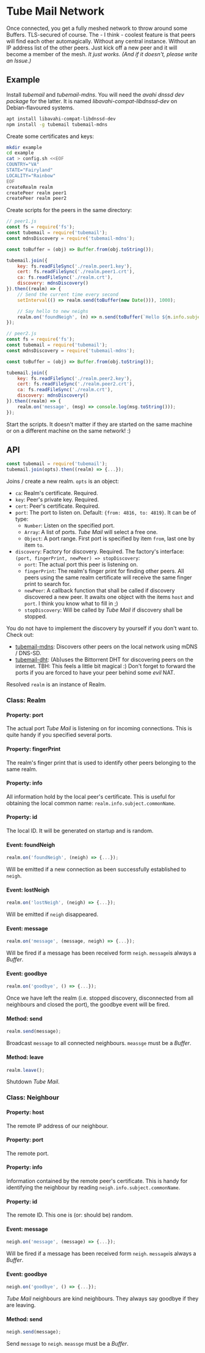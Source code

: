 # Tube Mail Network

Once connected, you get a fully meshed network to throw around some Buffers. TLS-secured of course. The - I think - coolest feature is that peers will find each other automagically. Without any central instance. Without an IP address list of the other peers. Just kick off a new peer and it will become a member of the mesh. *It just works. (And if it doesn't, please write an Issue.)*


## Example

Install *tubemail* and *tubemail-mdns*. You will need the *avahi dnssd dev package* for the latter. It is named *libavahi-compat-libdnssd-dev* on Debian-flavoured systems.

```sh
apt install libavahi-compat-libdnssd-dev
npm install -g tubemail tubemail-mdns
```

Create some certificates and keys:

```sh
mkdir example
cd example
cat > config.sh <<EOF
COUNTRY="VA"
STATE="Fairyland"
LOCALITY="Rainbow"
EOF
createRealm realm
createPeer realm peer1
createPeer realm peer2
```

Create scripts for the peers in the same directory:

```js
// peer1.js
const fs = require('fs');
const tubemail = require('tubemail');
const mdnsDiscovery = require('tubemail-mdns');

const toBuffer = (obj) => Buffer.from(obj.toString());

tubemail.join({
	key: fs.readFileSync('./realm.peer1.key'),
	cert: fs.readFileSync('./realm.peer1.crt'),
	ca: fs.readFileSync('./realm.crt'),
	discovery: mdnsDiscovery()
}).then((realm) => {
	// Send the current time every second
	setInterval(() => realm.send(toBuffer(new Date())), 1000);

	// Say hello to new neighs
	realm.on('foundNeigh', (n) => n.send(toBuffer(`Hello ${n.info.subject.commonName}!`)));
});
```

```js
// peer2.js
const fs = require('fs');
const tubemail = require('tubemail');
const mdnsDiscovery = require('tubemail-mdns');

const toBuffer = (obj) => Buffer.from(obj.toString());

tubemail.join({
	key: fs.readFileSync('./realm.peer2.key'),
	cert: fs.readFileSync('./realm.peer2.crt'),
	ca: fs.readFileSync('./realm.crt'),
	discovery: mdnsDiscovery()
}).then((realm) => {
	realm.on('message', (msg) => console.log(msg.toString()));
});
```

Start the scripts. It doesn't matter if they are started on the same machine or on a different machine on the same network! :)


## API

```js
const tubemail = require('tubemail');
tubemail.join(opts).then((realm) => {...});
```

Joins / create a new realm. ```opts``` is an object:
 * ```ca```: Realm's certificate. Required.
 * ```key```: Peer's private key. Required.
 * ```cert```: Peer's certificate. Required.
 * ```port```: The port to listen on. Default: ```{from: 4816, to: 4819}```. It can be of type:
   * ```Number```: Listen on the specified port.
   * ```Array```: A list of ports. *Tube Mail* will select a free one.
   * ```Object```: A port range. First port is specified by item ```from```, last one by item ```to```.
 * ```discovery```: Factory for discovery. Required. The factory's interface: ```(port, fingerPrint, newPeer) => stopDiscovery```:
   * ```port```: The actual port this peer is listening on.
   * ```fingerPrint```: The realm's finger print for finding other peers. All peers using the same realm certificate will receive the same finger print to search for.
   * ```newPeer```: A callback function that shall be called if discovery discovered a new peer. It awaits one object with the items ```host``` and ```port```. I think you know what to fill in ;)
   * ```stopDiscovery```: Will be called by *Tube Mail* if discovery shall be stopped.

You do not have to implement the discovery by yourself if you don't want to. Check out:
 * [tubemail-mdns](https://github.com/jue89/node-tubemail-mdns): Discovers other peers on the local network using mDNS / DNS-SD.
 * [tubemail-dht](https://github.com/jue89/node-tubemail-dht): (Ab)uses the Bittorrent DHT for discovering peers on the internet. TBH: This feels a little bit magical :) Don't forget to forward the ports if you are forced to have your peer behind some *evil* NAT.

Resolved ```realm``` is an instance of Realm.

### Class: Realm

#### Property: port

The actual port *Tube Mail* is listening on for incoming connections. This is quite handy if you specified several ports.

#### Property: fingerPrint

The realm's finger print that is used to identify other peers belonging to the same realm.

#### Property: info

All information hold by the local peer's certificate. This is useful for obtaining the local common name: ```realm.info.subject.commonName```.

#### Property: id

The local ID. It will be generated on startup and is random.

#### Event: foundNeigh

```js
realm.on('foundNeigh', (neigh) => {...});
```

Will be emitted if a new connection as been successfully established to ```neigh```.

#### Event: lostNeigh

```js
realm.on('lostNeigh', (neigh) => {...});
```

Will be emitted if ```neigh``` disappeared.

#### Event: message

```js
realm.on('message', (message, neigh) => {...});
```

Will be fired if a message has been received form ```neigh```. ```message```is always a *Buffer*.

#### Event: goodbye

```js
realm.on('goodbye', () => {...});
```

Once we have left the realm (i.e. stopped discovery, disconnected from all neighbours and closed the port), the goodbye event will be fired.


#### Method: send

```js
realm.send(message);
```

Broadcast ```message``` to all connected neighbours. ```meassge``` must be a *Buffer*.

#### Method: leave

```js
realm.leave();
```

Shutdown *Tube Mail*.

### Class: Neighbour

#### Property: host

The remote IP address of our neighbour.

#### Property: port

The remote port.

#### Property: info

Information contained by the remote peer's certificate. This is handy for identifying the neighbour by reading ```neigh.info.subject.commonName```.

#### Property: id

The remote ID. This one is (or: should be) random.

#### Event: message

```js
neigh.on('message', (message) => {...});
```

Will be fired if a message has been received form ```neigh```. ```message```is always a *Buffer*.

#### Event: goodbye

```js
neigh.on('goodbye', () => {...});
```

*Tube Mail* neighbours are kind neighbours. They always say goodbye if they are leaving.

#### Method: send

```js
neigh.send(message);
```

Send ```message``` to ```neigh```. ```meassge``` must be a *Buffer*.

